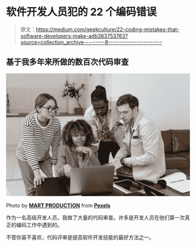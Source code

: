 # 软件开发人员犯的 22 个编码错误

> 原文：<https://medium.com/geekculture/22-coding-mistakes-that-software-developers-make-adb383753763?source=collection_archive---------8----------------------->

## 基于我多年来所做的数百次代码审查

![](img/1ef0ec286fd4d99bdb45bc6698b4e974.png)

Photo by [**MART PRODUCTION**](https://www.pexels.com/@mart-production?utm_content=attributionCopyText&utm_medium=referral&utm_source=pexels) from [**Pexels**](https://www.pexels.com/photo/colleagues-brainstorming-a-business-project-at-a-meeting-7550303/?utm_content=attributionCopyText&utm_medium=referral&utm_source=pexels)

作为一名高级开发人员，我做了大量的代码审查。许多是开发人员在他们第一次真正的编码工作中遇到的。

不管你喜不喜欢，代码评审是提高软件开发技能的最好方法之一。